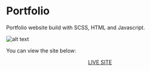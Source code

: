 # Portfolio

Portfolio website build with SCSS, HTML and Javascript.

![alt text](https://github.com/Mac-lucky/Portfolio-Landing-Page/blob/master/images/screen.png)

You can view the site below:

<p align="center"><a href="https://www.imfine.pl">LIVE SITE</a></p>


